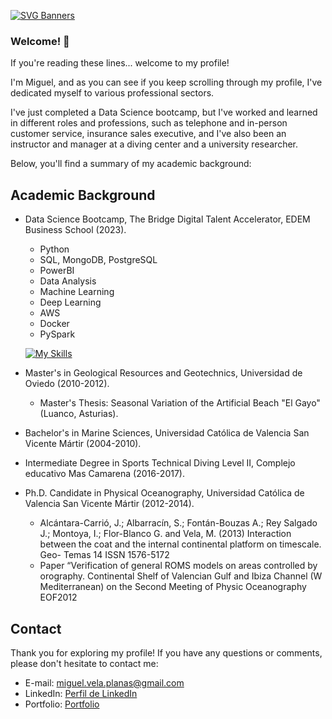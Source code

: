 [![SVG Banners](https://svg-banners.vercel.app/api?type=typeWriter&text1=Miguel%20Vela%20👨‍💻&width=800&height=400)](https://github.com/Akshay090/svg-banners)

### Welcome! 👋

If you're reading these lines... welcome to my profile!

I'm Miguel, and as you can see if you keep scrolling through my profile, I've dedicated myself to various professional sectors.

I've just completed a Data Science bootcamp, but I've worked and learned in different roles and professions, such as telephone and in-person customer service, insurance sales executive, and I've also been an instructor and manager at a diving center and a university researcher.

Below, you'll find a summary of my academic background:

## Academic Background

- Data Science Bootcamp, The Bridge Digital Talent Accelerator, EDEM Business School (2023).
    - Python
    - SQL, MongoDB, PostgreSQL
    - PowerBI
    - Data Analysis
    - Machine Learning
    - Deep Learning
    - AWS
    - Docker
    - PySpark
    
    [![My Skills](https://skillicons.dev/icons?i=py,vscode,sqlite,mysql,mongodb,postgres,postman,github,tensorflow,aws,docker&perline=11)](https://skillicons.dev)
  
- Master's in Geological Resources and Geotechnics, Universidad de Oviedo (2010-2012).
  - Master's Thesis: Seasonal Variation of the Artificial Beach "El Gayo" (Luanco, Asturias).
    
- Bachelor's in Marine Sciences, Universidad Católica de Valencia San Vicente Mártir (2004-2010).
  
- Intermediate Degree in Sports Technical Diving Level II, Complejo educativo Mas Camarena (2016-2017).
  
- Ph.D. Candidate in Physical Oceanography, Universidad Católica de Valencia San Vicente Mártir (2012-2014).
  - Alcántara-Carrió, J.; Albarracín, S.; Fontán-Bouzas A.; Rey Salgado J.; Montoya, I.; Flor-Blanco G. and Vela, M. (2013) Interaction between the coat and the internal continental platform on timescale. Geo-  Temas 14 ISSN 1576-5172
  - Paper “Verification of general ROMS models on areas controlled by orography. Continental Shelf of Valencian Gulf and Ibiza Channel (W Mediterranean) on the Second Meeting of Physic Oceanography EOF2012


## Contact


Thank you for exploring my profile! If you have any questions or comments, please don't hesitate to contact me:

- E-mail: miguel.vela.planas@gmail.com
- LinkedIn: [Perfil de LinkedIn](https://www.linkedin.com/in/miguel-vela/)
- Portfolio: [Portfolio](https://github.com/Mvepla/Portfolio)



